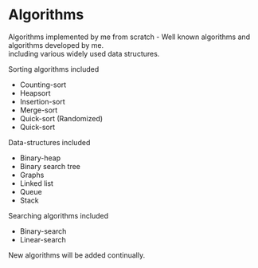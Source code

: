 # Algorithms
Algorithms implemented by me from scratch - Well known algorithms and algorithms developed by me.<br>
including various widely used data structures. <br>

Sorting algorithms included<br>
<ul>
  <li>Counting-sort</li>
  <li>Heapsort</li>
  <li>Insertion-sort</li>
  <li>Merge-sort</li>
  <li>Quick-sort (Randomized)</li>
  <li>Quick-sort</li>
</ul>

Data-structures included<br>
<ul>
  <li>Binary-heap</li>
  <li>Binary search tree</li>
  <li>Graphs</li>
  <li>Linked list</li>
  <li>Queue</li>
  <li>Stack</li>
</ul>

Searching algorithms included<br>
<ul>
  <li>Binary-search</li>
  <li>Linear-search</li>
</ul>

New algorithms will be added continually.
